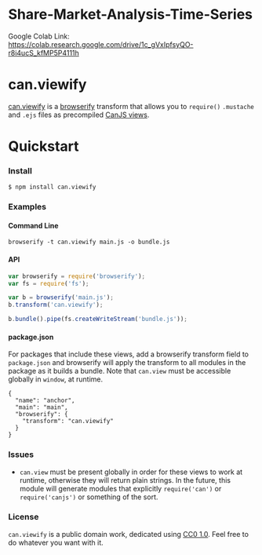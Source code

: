 # Share-Market-Analysis-Time-Series
Google Colab Link: https://colab.research.google.com/drive/1c_gVxIpfsyQO-r8i4ucS_kfMP5P4111h

# can.viewify

[can.viewify](https://github.com/zkat/can.viewify) is a
[browserify](http://browserify.org/) transform that allows you to `require()`
`.mustache` and `.ejs` files as precompiled
[CanJS views](http://canjs.com/docs/can.view.html).

# Quickstart

### Install

    $ npm install can.viewify

### Examples

#### Command Line

```
browserify -t can.viewify main.js -o bundle.js
```

#### API

```javascript
var browserify = require('browserify');
var fs = require('fs');

var b = browserify('main.js');
b.transform('can.viewify');

b.bundle().pipe(fs.createWriteStream('bundle.js'));
```

#### package.json

For packages that include these views, add a browserify transform field to
`package.json` and browserify will apply the transform to all modules in the
package as it builds a bundle. Note that `can.view` must be accessible globally
in `window`, at runtime.

```
{
  "name": "anchor",
  "main": "main",
  "browserify": {
    "transform": "can.viewify"
  }
}
```

### Issues

* `can.view` must be present globally in order for these views to work at
  runtime, otherwise they will return plain strings. In the future, this module
  will generate modules that explicitly `require('can')` or `require('canjs')`
  or something of the sort.

### License

`can.viewify` is a public domain work, dedicated using
[CC0 1.0](https://creativecommons.org/publicdomain/zero/1.0/). Feel free to do
whatever you want with it.
